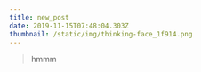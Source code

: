 ```yaml
---
title: new_post
date: 2019-11-15T07:48:04.303Z
thumbnail: /static/img/thinking-face_1f914.png
---
```

> hmmm


